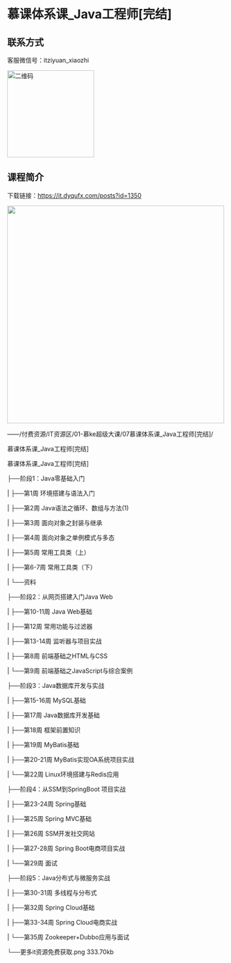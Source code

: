# 慕课体系课_Java工程师[完结]

## 联系方式

客服微信号：itziyuan_xiaozhi

<img src="https://ziyuanyun.oss-cn-guangzhou.aliyuncs.com/common/20240614073449/666b82192834a.jpg" width="200" height="200" alt="二维码">

## 课程简介

下载链接：https://it.dyqufx.com/posts?id=1350

<img src="https://ziyuanyun.oss-cn-guangzhou.aliyuncs.com/yun/20240515153712/664466286f67a.jpg" width="500" alt="">

  ——/付费资源/IT资源区/01-慕ke超级大课/07慕课体系课_Java工程师[完结]/

 慕课体系课_Java工程师[完结]



慕课体系课_Java工程师[完结]





 ├──阶段1：Java零基础入门

 | ├──第1周 环境搭建与语法入门

 | ├──第2周 Java语法之循环、数组与方法(1)

 | ├──第3周 面向对象之封装与继承

 | ├──第4周 面向对象之单例模式与多态

 | ├──第5周 常用工具类（上）

 | ├──第6-7周 常用工具类（下）

 | └──资料

 ├──阶段2：从网页搭建入门Java Web

 | ├──第10-11周 Java Web基础

 | ├──第12周 常用功能与过滤器

 | ├──第13-14周 监听器与项目实战

 | ├──第8周 前端基础之HTML与CSS

 | └──第9周 前端基础之JavaScript与综合案例

 ├──阶段3：Java数据库开发与实战

 | ├──第15-16周 MySQL基础

 | ├──第17周 Java数据库开发基础

 | ├──第18周 框架前置知识

 | ├──第19周 MyBatis基础

 | ├──第20-21周 MyBatis实现OA系统项目实战

 | └──第22周 Linux环境搭建与Redis应用

 ├──阶段4：从SSM到SpringBoot 项目实战

 | ├──第23-24周 Spring基础

 | ├──第25周 Spring MVC基础

 | ├──第26周 SSM开发社交网站

 | ├──第27-28周 Spring Boot电商项目实战

 | └──第29周 面试

 ├──阶段5：Java分布式与微服务实战

 | ├──第30-31周 多线程与分布式

 | ├──第32周 Spring Cloud基础

 | ├──第33-34周 Spring Cloud电商实战

 | └──第35周 Zookeeper+Dubbo应用与面试

 └──更多it资源免费获取.png 333.70kb

  